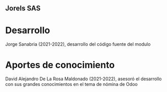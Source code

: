 Jorels SAS
----------

Desarrollo
==========
Jorge Sanabria (2021-2022), desarrollo del código fuente del modulo

Aportes de conocimiento
=======================
David Alejandro De La Rosa Maldonado (2021-2022), asesoró el desarrollo con sus grandes conocimientos en el tema de nómina de Odoo
